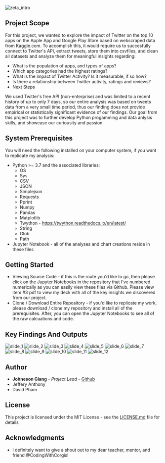 
![zeta_intro](./images/intro_pic.PNG)

## Project Scope

For this project, we wanted to explore the impact of Twitter on the top 10 apps on the Apple App and Google Play Store based on webscraped data from Kaggle.com.
To accomplish this, it would require us to succesfully connect to Twitter's API, extract tweets, store them into csvfiles, and clean all datasets and analyze them for meaningful insights regarding:

* What is the population of apps, and types of apps?
* Which app categories had the highest ratings?
* What is the impact of Twitter Activity? Is it measurable, if so how?
* Is there a relationship between Twitter activity, ratings and reviews?
* Next Steps

We used Twitter's free API (non-enterprise) and was limited to a recent history of up to only 7 days, so our entire analysis was based on tweets data from a very small time period, thus our finding does not provide empirical or statistically significant evidence of our findings. Our goal from this project was to further develop Python progamming and data anlysis skills, and showcase our curiousity and passion.

## System Prerequisites
You will need the following installed on your computer system, if you want to replicate my analysis:
* Python >= 3.7 and the associated libraries:
  * OS
  * Sys
  * CSV
  * JSON
  * Simplejson
  * Requests
  * Pprint
  * Numpy
  * Pandas
  * Matplotlib
  * Twython - https://twython.readthedocs.io/en/latest/
  * String
  * Glob
  * Path
* Jupyter Notebook - all of the analyses and chart creations reside in these files

## Getting Started

* Viewing Source Code - if this is the route you'd like to go, then please click on the Jupyter Notebooks in the repository that I've numbered numerically as you can easily view these files via Github. Please view item #3 pdf to view my deck with all of the key insights we discovered from our project. 
* Clone / Download Entire Repository - if you'd like to replicate my work, please download / clone my repository and install all of the prerequisites. After, you can open the Jupyter Notebooks to see all of the raw calcuations and code.

## Key Findings And Outputs

![slide_1](./images/slide_1.PNG)
![slide_2](./images/slide_2.PNG)
![slide_3](./images/slide_3.PNG)
![slide_4](./images/slide_4.PNG)
![slide_5](./images/slide_5.PNG)
![slide_6](./images/slide_6.PNG)
![slide_7](./images/slide_7.PNG)
![slide_8](./images/slide_8.PNG)
![slide_9](./images/slide_9.PNG)
![slide_10](./images/slide_10.PNG)
![slide_11](./images/slide_11.PNG)
![slide_12](./images/slide_12.PNG)


## Author

* **Johneson Giang** - *Project Lead* - [Github](https://github.com/jhustles)
* Jeffery Anthony
* David Pham

## License

This project is licensed under the MIT License - see the [LICENSE.md](LICENSE.md) file for details

## Acknowledgments
* I definitely want to give a shout out to my dear teacher, mentor, and friend @CodingWithCorgis!

